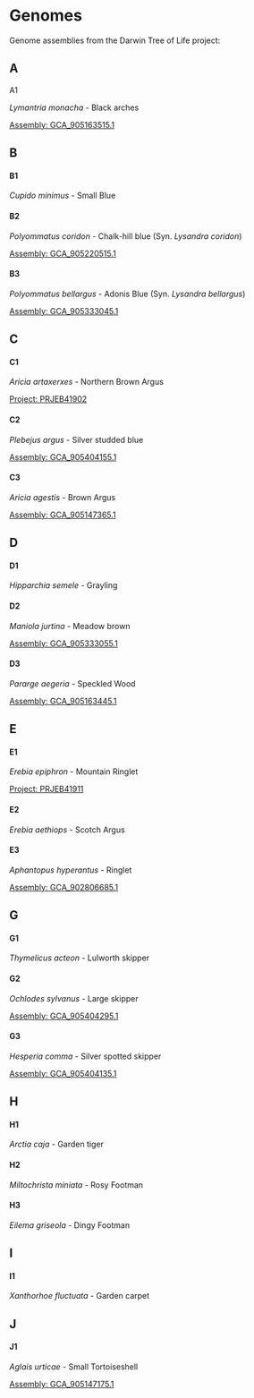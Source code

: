 # Genomes

Genome assemblies from the Darwin Tree of Life project: 


## A

A1

*Lymantria monacha* - Black arches

[Assembly: GCA_905163515.1](https://www.ebi.ac.uk/ena/browser/view/GCA_905163515.1)


## B

#### B1

*Cupido minimus* - Small Blue

[]()

#### B2

*Polyommatus coridon* - Chalk-hill blue  (Syn. *Lysandra coridon*)

[Assembly: GCA_905220515.1](https://www.ebi.ac.uk/ena/browser/view/GCA_905220515.1)

#### B3

*Polyommatus bellargus* - Adonis Blue  (Syn. *Lysandra bellargus*)

[Assembly: GCA_905333045.1](https://www.ebi.ac.uk/ena/browser/view/GCA_905333045.1)



## C 

#### C1

*Aricia artaxerxes* - Northern Brown Argus

[Project: PRJEB41902](https://www.ebi.ac.uk/ena/browser/view/PRJEB41902)

#### C2

*Plebejus argus* - Silver studded blue

[Assembly: GCA_905404155.1](https://www.ebi.ac.uk/ena/browser/view/GCA_905404155.1)

#### C3


*Aricia agestis* - Brown Argus

[Assembly: GCA_905147365.1](https://www.ebi.ac.uk/ena/browser/view/GCA_905147365.1)

## D

#### D1

*Hipparchia semele* - Grayling

#### D2

*Maniola jurtina* - Meadow brown

[Assembly: GCA_905333055.1](https://www.ebi.ac.uk/ena/browser/view/GCA_905333055.1)

#### D3

*Pararge aegeria* - Speckled Wood
 
[Assembly: GCA_905163445.1](https://www.ebi.ac.uk/ena/browser/view/GCA_905163445.1?show=blobtoolkit)
 
 
## E

#### E1

*Erebia epiphron* - Mountain Ringlet

[Project: PRJEB41911](https://www.ebi.ac.uk/ena/browser/view/PRJEB41911)

#### E2

*Erebia aethiops* - Scotch Argus

[]()

#### E3

*Aphantopus hyperantus* - Ringlet

[Assembly: GCA_902806685.1](https://www.ebi.ac.uk/ena/browser/view/GCA_902806685.1)


## G

#### G1

*Thymelicus acteon* - Lulworth skipper

#### G2

*Ochlodes sylvanus* - Large skipper

[Assembly: GCA_905404295.1](https://www.ebi.ac.uk/ena/browser/view/GCA_905404295.1)


#### G3

*Hesperia comma* - Silver spotted skipper

[Assembly: GCA_905404135.1](https://www.ebi.ac.uk/ena/browser/view/GCA_905404135.1)

## H

#### H1

*Arctia caja* - Garden tiger

#### H2

*Miltochrista miniata* - Rosy Footman

#### H3

*Eilema griseola* - Dingy Footman

## I

#### I1

*Xanthorhoe fluctuata* - Garden carpet



## J

#### J1

*Aglais urticae* - Small Tortoiseshell

[Assembly: GCA_905147175.1](https://www.ebi.ac.uk/ena/browser/view/GCA_905147175.1?show=blobtoolkit)



